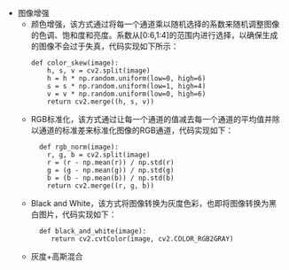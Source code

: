 - 图像增强
  - 颜色增强，该方式通过将每一个通道乘以随机选择的系数来随机调整图像的色调、饱和度和亮度。系数从[0:6,1:4]的范围内进行选择，以确保生成的图像不会过于失真，代码实现如下所示：
    ``` 
    def color_skew(image):
        h, s, v = cv2.split(image)
        h = h * np.random.uniform(low=0, high=6)
        s = s * np.random.uniform(low=1, high=4)
        v = v * np.random.uniform(low=0, high=6)
        return cv2.merge((h, s, v))
    ```
  - RGB标准化，该方式通过让每一个通道的值减去每一个通道的平均值并除以通道的标准差来标准化图像的RGB通道，代码实现如下：
    ```
      def rgb_norm(image):
        r, g, b = cv2.split(image)
        r = (r - np.mean(r)) / np.std(r)
        g = (g - np.mean(g)) / np.std(g)
        b = (b - np.mean(b)) / np.std(b)
        return cv2.merge((r, g, b))
    ```
  - Black and White，该方式将图像转换为灰度色彩，也即将图像转换为黑白图片，代码实现如下：
    ```
      def black_and_white(image):
         return cv2.cvtColor(image, cv2.COLOR_RGB2GRAY)
    ```
  - 灰度+高斯混合
        
